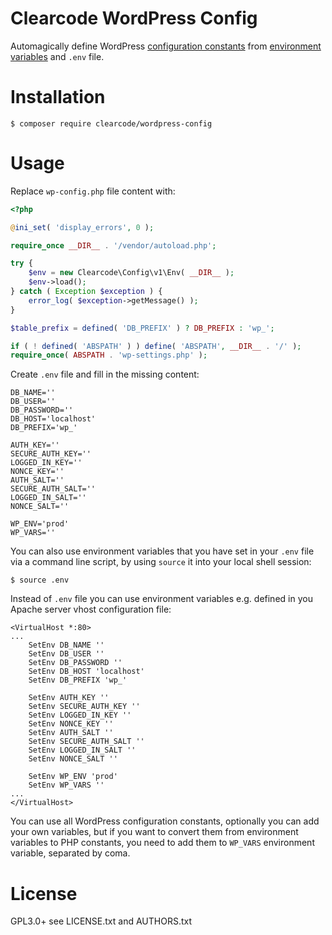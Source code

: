 # Clearcode WordPress Config

Automagically define WordPress [configuration constants](https://codex.wordpress.org/Editing_wp-config.php) from [environment variables](http://php.net/manual/en/reserved.variables.environment.php) and `.env` file.

# Installation

```shell
$ composer require clearcode/wordpress-config
```

# Usage

Replace `wp-config.php` file content with:

```php
<?php

@ini_set( 'display_errors', 0 );

require_once __DIR__ . '/vendor/autoload.php';

try {
	$env = new Clearcode\Config\v1\Env( __DIR__ );
	$env->load();
} catch ( Exception $exception ) {
	error_log( $exception->getMessage() );
}

$table_prefix = defined( 'DB_PREFIX' ) ? DB_PREFIX : 'wp_';

if ( ! defined( 'ABSPATH' ) ) define( 'ABSPATH', __DIR__ . '/' );
require_once( ABSPATH . 'wp-settings.php' );

```

Create `.env` file and fill in the missing content:

```shell
DB_NAME=''
DB_USER=''
DB_PASSWORD=''
DB_HOST='localhost'
DB_PREFIX='wp_'

AUTH_KEY=''
SECURE_AUTH_KEY=''
LOGGED_IN_KEY=''
NONCE_KEY=''
AUTH_SALT=''
SECURE_AUTH_SALT=''
LOGGED_IN_SALT=''
NONCE_SALT=''

WP_ENV='prod'
WP_VARS=''
```

You can also use environment variables that you have set in your `.env` file via a command line script, by using `source` it into your local shell session:

```shell
$ source .env
```

Instead of `.env` file you can use environment variables e.g. defined in you Apache server vhost configuration file:

```shell
<VirtualHost *:80>
...
	SetEnv DB_NAME ''
	SetEnv DB_USER ''
	SetEnv DB_PASSWORD ''
	SetEnv DB_HOST 'localhost'
	SetEnv DB_PREFIX 'wp_'

	SetEnv AUTH_KEY ''
	SetEnv SECURE_AUTH_KEY ''
	SetEnv LOGGED_IN_KEY ''
	SetEnv NONCE_KEY ''
	SetEnv AUTH_SALT ''
	SetEnv SECURE_AUTH_SALT ''
	SetEnv LOGGED_IN_SALT ''
	SetEnv NONCE_SALT ''

	SetEnv WP_ENV 'prod'
	SetEnv WP_VARS ''
...	
</VirtualHost>
```

You can use all WordPress configuration constants, optionally you can add your own variables, but if you want to convert them from environment variables to PHP constants, you need to add them to `WP_VARS` environment variable, separated by coma.

# License

GPL3.0+ see LICENSE.txt and AUTHORS.txt